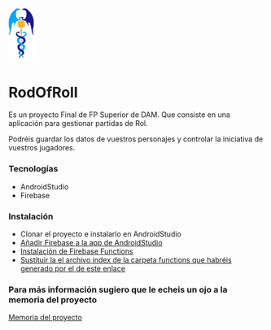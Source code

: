  <img src="ReadMeFolder/caduceo.JPG" width="10%" height="10%"></img>
<h1> RodOfRoll </h1>
<p>Es un proyecto Final de FP Superior de DAM. Que consiste en una aplicación para gestionar partidas de Rol.</p>
<p>Podréis guardar los datos de vuestros personajes y controlar la iniciativa de vuestros jugadores.</p>
<h3>Tecnologías</h3>
<ul>
  <li>AndroidStudio</li>
  <li>Firebase</li>
</ul>

<h3>Instalación</h3>
<ul>
  <li>Clonar el proyecto e instalarlo en AndroidStudio</li>
  <li><a href=https://firebase.google.com/docs/android/setup?hl=es>Añadir Firebase a la app de AndroidStudio</a></li>
  <li><a href="https://firebase.google.com/docs/functions/get-started?hl=es">Instalación de Firebase Functions</a></li>	
  <li><a href="ReadMeFolder/index.js">Sustituir la el archivo index de la carpeta functions que habréis generado  por el de este enlace</a></li>	
</ul>
  
	
<h3>Para más información sugiero que le echeis un ojo a la memoria del proyecto</h3>
 <a href="ReadMeFolder/MemoriaDelProyecto.pdf">Memoria del proyecto</a>
 


	

